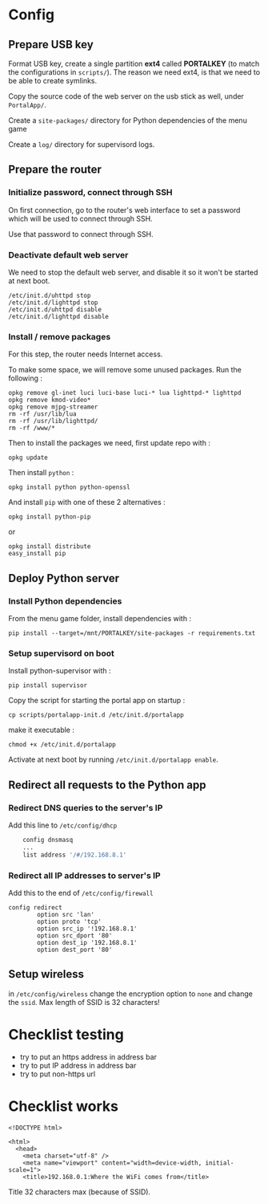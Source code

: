 Config
========


Prepare USB key
-------------------

Format USB key, create a single partition **ext4** called **PORTALKEY** (to match the configurations in `scripts/`). The reason we need ext4, is that we need to be able to create symlinks.

Copy the source code of the web server on the usb stick as well, under `PortalApp/`.

Create a `site-packages/` directory for Python dependencies of the menu game

Create a `log/` directory for supervisord logs.


Prepare the router
--------------------

### Initialize password, connect through SSH

On first connection, go to the router's web interface to set a password which will be used to connect through SSH.

Use that password to connect through SSH.


### Deactivate default web server

We need to stop the default web server, and disable it so it won't be started at next boot.

```
/etc/init.d/uhttpd stop
/etc/init.d/lighttpd stop
/etc/init.d/uhttpd disable
/etc/init.d/lighttpd disable
```


### Install / remove packages 

For this step, the router needs Internet access.

To make some space, we will remove some unused packages. Run the following :

```
opkg remove gl-inet luci luci-base luci-* lua lighttpd-* lighttpd
opkg remove kmod-video*
opkg remove mjpg-streamer
rm -rf /usr/lib/lua
rm -rf /usr/lib/lighttpd/
rm -rf /www/*
```

Then to install the packages we need, first update repo with :

```
opkg update
```

Then install `python` : 

```
opkg install python python-openssl 
```

And install `pip` with one of these 2 alternatives :

```
opkg install python-pip
```

or

```
opkg install distribute
easy_install pip
```


Deploy Python server
----------------------

### Install Python dependencies

From the menu game folder, install dependencies with :

```
pip install --target=/mnt/PORTALKEY/site-packages -r requirements.txt
```


### Setup supervisord on boot 

Install python-supervisor with :

```
pip install supervisor
```

Copy the script for starting the portal app on startup : 

```
cp scripts/portalapp-init.d /etc/init.d/portalapp
```

make it executable : 

```
chmod +x /etc/init.d/portalapp
```

Activate at next boot by running `/etc/init.d/portalapp enable`.


Redirect all requests to the Python app
-----------------------------------------

### Redirect DNS queries to the server's IP

Add this line to `/etc/config/dhcp`

```bash
    config dnsmasq
    ...
    list address '/#/192.168.8.1'
```


### Redirect all IP addresses to server's IP

Add this to the end of `/etc/config/firewall`

```
config redirect
        option src 'lan'
        option proto 'tcp'
        option src_ip '!192.168.8.1'
        option src_dport '80'
        option dest_ip '192.168.8.1'
        option dest_port '80'
```


Setup wireless
-----------------

in `/etc/config/wireless` change the encryption option to `none` and change the `ssid`. Max length of SSID is 32 characters!


Checklist testing
====================

- try to put an https address in address bar
- try to put IP address in address bar
- try to put non-https url


Checklist works
==================

```
<!DOCTYPE html>

<html>
  <head>
    <meta charset="utf-8" />
    <meta name="viewport" content="width=device-width, initial-scale=1">
    <title>192.168.0.1:Where the WiFi comes from</title>
```

Title 32 characters max (because of SSID).